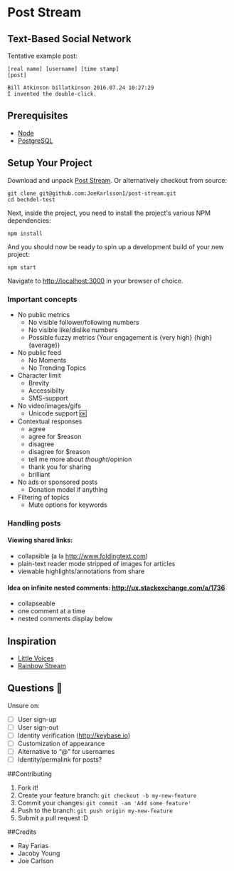 # Post Stream

## Text-Based Social Network
Tentative example post:

    [real name] [username] [time stamp]
    [post]

    Bill Atkinson billatkinson 2016.07.24 10:27:29
    I invented the double-click.

## Prerequisites
- [Node](https://nodejs.org/en/download/)
- [PostgreSQL](https://www.postgresql.org/download/)

## Setup Your Project

Download and unpack [Post Stream](https://github.com/JoeKarlsson1/post-stream). Or alternatively checkout from source:

    git clone git@github.com:JoeKarlsson1/post-stream.git
    cd bechdel-test

Next, inside the project, you need to install the project's various NPM dependencies:

    npm install

And you should now be ready to spin up a development build of your new project:

    npm start

Navigate to [http://localhost:3000](http://localhost:3000) in your browser of choice.


### Important concepts
- No public metrics
  - No visible follower/following numbers
  - No visible like/dislike numbers
  - Possible fuzzy metrics (Your engagement is {very high} {high} {average})
- No public feed
  - No Moments
  - No Trending Topics
- Character limit
  - Brevity
  - Accessibilty
  - SMS-support
- No video/images/gifs
  - Unicode support 🆗
- Contextual responses
  - agree
  - agree for $reason
  - disagree
  - disagree for $reason
  - tell me more about $thought / $opinion
  - thank you for sharing
  - brilliant
- No ads or sponsored posts
  - Donation model if anything
- Filtering of topics
  - Mute options for keywords


### Handling posts
#### Viewing shared links:

- collapsible (a la http://www.foldingtext.com)
- plain-text reader mode stripped of images for articles
- viewable highlights/annotations from share

#### Idea on infinite nested comments: http://ux.stackexchange.com/a/1736

- collapseable
- one comment at a time
- nested comments display below


## Inspiration

- [Little Voices](http://www.littlevoicesapp.com)
- [Rainbow Stream](http://www.rainbowstream.org)


## Questions 🤔

Unsure on:

* [ ] User sign-up
* [ ] User sign-out
* [ ] Identity verification (http://keybase.io)
* [ ] Customization of appearance
* [ ] Alternative to “@”  for usernames
* [ ] Identity/permalink for posts?

##Contributing
1. Fork it!
2. Create your feature branch: ```git checkout -b my-new-feature```
3. Commit your changes: ```git commit -am 'Add some feature'```
4. Push to the branch: ````git push origin my-new-feature````
5. Submit a pull request :D

##Credits
- Ray Farias
- Jacoby Young
- Joe Carlson